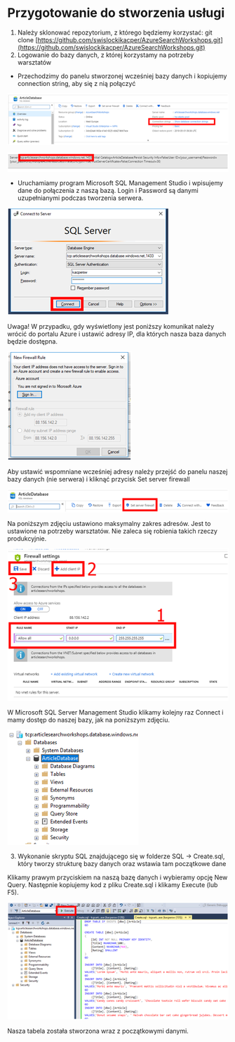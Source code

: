 # Przygotowanie do stworzenia usługi

1. Należy sklonować  repozytorium, z którego będziemy korzystać: git clone [https://github.com/swislockikacper/AzureSearchWorkshops.git](https://github.com/swislockikacper/AzureSearchWorkshops.git)
2. Logowanie do bazy danych, z której korzystamy na potrzeby warsztatów

* Przechodzimy do panelu stworzonej wcześniej bazy danych i kopiujemy connection string, aby się z nią połączyć

![](../../.gitbook/assets/image%20%2846%29.png)

![](../../.gitbook/assets/image%20%2858%29.png)

* Uruchamiamy program Microsoft SQL Management Studio i wpisujemy dane do połączenia z naszą bazą. Login i Password są danymi uzupełnianymi podczas tworzenia serwera.

![](../../.gitbook/assets/image%20%28101%29.png)

Uwaga! W przypadku, gdy wyświetlony jest poniższy komunikat należy wrócić do portalu Azure i ustawić adresy IP, dla których nasza baza danych będzie dostępna.

![](../../.gitbook/assets/image%20%28103%29.png)

Aby ustawić wspomniane wcześniej adresy należy przejść do panelu naszej bazy danych \(nie serwera\) i kliknąć przycisk Set server firewall

![](../../.gitbook/assets/image%20%2885%29.png)

Na poniższym zdjęciu ustawiono maksymalny zakres adresów. Jest to ustawione na potrzeby warsztatów. Nie zaleca się robienia takich rzeczy produkcyjnie.

![](../../.gitbook/assets/image%20%2861%29.png)

W Microsoft SQL Server Management Studio klikamy kolejny raz Connect i mamy dostęp do naszej bazy, jak na poniższym zdjęciu.

![](../../.gitbook/assets/image%20%2813%29.png)



3. Wykonanie skryptu SQL znajdującego się w folderze SQL -&gt; Create.sql, który tworzy strukturę bazy danych oraz wstawia tam początkowe dane

Klikamy prawym przyciskiem na naszą bazę danych i wybieramy opcję New Query. Następnie kopiujemy kod z pliku Create.sql i klikamy Execute \(lub F5\).

![](../../.gitbook/assets/image%20%28105%29.png)

Nasza tabela została stworzona wraz z początkowymi danymi.

